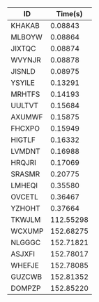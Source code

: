 |ID|Time(s)|
|-|-|
|KHAKAB|0.08843|
|MLBOYW|0.08864|
|JIXTQC|0.08874|
|WVYNJR|0.08878|
|JISNLD|0.08975|
|YSYILE|0.13291|
|MRHTFS|0.14193|
|UULTVT|0.15684|
|AXUMWF|0.15875|
|FHCXPO|0.15949|
|HIGTLF|0.16332|
|LVMDNT|0.16988|
|HRQJRI|0.17069|
|SRASMR|0.20775|
|LMHEQI|0.35580|
|OVCETL|0.36467|
|YZHOHT|0.37664|
|TKWJLM|112.55298|
|WCXUMP|152.68275|
|NLGGGC|152.71821|
|ASJXFI|152.78017|
|WHEFJE|152.78085|
|GUZCWB|152.81352|
|DOMPZP|152.85220|
